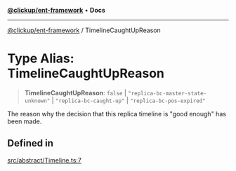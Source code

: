 [**@clickup/ent-framework**](../README.md) • **Docs**

***

[@clickup/ent-framework](../globals.md) / TimelineCaughtUpReason

# Type Alias: TimelineCaughtUpReason

> **TimelineCaughtUpReason**: `false` \| `"replica-bc-master-state-unknown"` \| `"replica-bc-caught-up"` \| `"replica-bc-pos-expired"`

The reason why the decision that this replica timeline is "good enough" has
been made.

## Defined in

[src/abstract/Timeline.ts:7](https://github.com/clickup/ent-framework/blob/master/src/abstract/Timeline.ts#L7)
